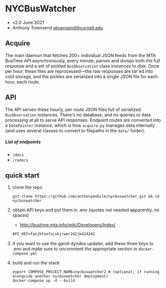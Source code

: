 # NYCBusWatcher
- v2.0 June 2021
- Anthony Townsend <atownsend@cornell.edu>

## Acquire
The main daemon that fetches 200+ individual JSON feeds from the MTA BusTime API asynchronously, every minute, parses and dumps both the full response and a set of pickled `BusObservation` class instances to disk.
Once per hour, these files are reprocessed—the raw responses are tar'ed into cold storage, and the pickles are serialized into a single JSON file for each hour, each route. 

## API

The API serves these hourly, per route JSON files full of serialized `BusObservation` instances. There's no database, and no queries or data processing at all to serve API responses. Endpoint routes are converted into a `DatePointer` instance, which is how `acquire.py` manages data internally (and uses several classes to convert to filepaths in the `data/` folder).

##### List of endpoints 
- `/docs`
- `/redocs`

## quick start 

1. clone the repo

    `git clone https://github.com/anthonymobile/nycbuswatcher.git
   && cd nycbuswatcher`
    
    
2. obtain API keys and put them in .env (quotes not needed apparently, no spaces)
    - http://bustime.mta.info/wiki/Developers/Index/

    ```txt
    API_KEY=fasjhfasfajskjrwer242jk424242
    ```

3. if you want to use the gandi dyndns updater, add these three keys to .env and make sure to uncomment the appropriate section in `docker-compose.yml`


4. build and run the stack

    ```
    export COMPOSE_PROJECT_NAME=nycbuswatcher2 # (optional, if running alongside another nycbuswatcher deployment)
    docker-compose up -d --build
    ```
